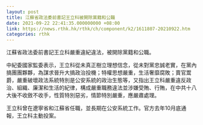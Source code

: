 ```yaml
---
layout: post
title: 江蘇省政法委前書記王立科被開除黨籍和公職
date: 2021-09-22 22:41:35.000000000 +08:00
link: https://news.rthk.hk/rthk/ch/component/k2/1611807-20210922.htm
categories: rthk
---
```


江蘇省政法委前書記王立科嚴重違紀違法，被開除黨籍和公職。

中紀委國家監委表示，王立科從未真正樹立理想信念，從未對黨忠誠老實，在黨內搞團團夥夥，為謀求晉升大搞政治投機；特權思想嚴重，生活奢靡腐敗；賣官鬻爵，嚴重破壞政法系統特別是公安系統的政治生態等，又指出王立科嚴重違反政治、組織、廉潔和生活的紀律，構成嚴重職務違法並涉嫌受賄、行賄，在中共十八大後不收斂不收手，性質特別惡劣，情節特別嚴重，應嚴肅處理。

王立科曾在遼寧省和江蘇省任職，並長期在公安系統工作。官方去年10月底通報，王立科主動投案。
